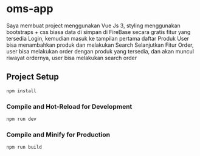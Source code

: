 # oms-app

Saya membuat project menggunakan Vue Js 3, styling menggunakan bootstraps + css biasa
data di simpan di FireBase secara gratis
fitur yang tersedia Login, kemudian masuk ke tampilan pertama daftar Produk
User bisa menambahkan produk dan melakukan Search
Selanjutkan Fitur Order, user bisa melakukan order dengan produk yang tersedia, dan akan muncul riwayat ordernya, user bisa melakukan search order

## Project Setup

```sh
npm install
```

### Compile and Hot-Reload for Development

```sh
npm run dev
```

### Compile and Minify for Production

```sh
npm run build
```
